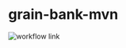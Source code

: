 # grain-bank-mvn

![workflow link](https://github.com/Mickeyo0o/grain-bank-mvn/actions/workflows/ci.yml/badge.svg)
